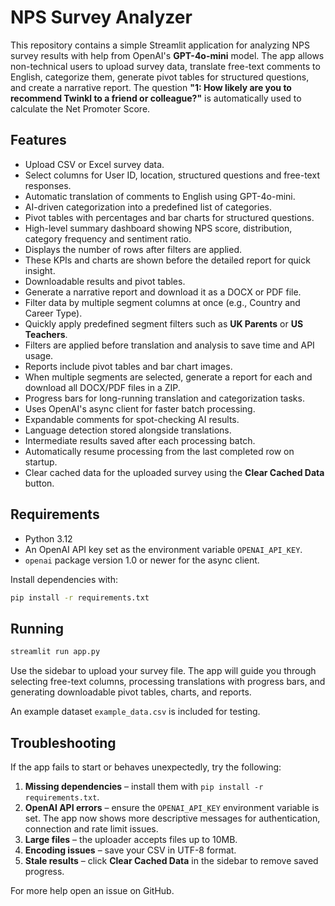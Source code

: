 # NPS Survey Analyzer

This repository contains a simple Streamlit application for analyzing NPS survey results with help from OpenAI's **GPT-4o-mini** model. The app allows non-technical users to upload survey data, translate free-text comments to English, categorize them, generate pivot tables for structured questions, and create a narrative report.
The question **"1: How likely are you to recommend Twinkl to a friend or colleague?"** is automatically used to calculate the Net Promoter Score.

## Features

- Upload CSV or Excel survey data.
- Select columns for User ID, location, structured questions and free-text responses.
- Automatic translation of comments to English using GPT-4o-mini.
- AI-driven categorization into a predefined list of categories.
- Pivot tables with percentages and bar charts for structured questions.
- High-level summary dashboard showing NPS score, distribution, category frequency and sentiment ratio.
- Displays the number of rows after filters are applied.
- These KPIs and charts are shown before the detailed report for quick insight.
- Downloadable results and pivot tables.
- Generate a narrative report and download it as a DOCX or PDF file.
- Filter data by multiple segment columns at once (e.g., Country and Career Type).
- Quickly apply predefined segment filters such as **UK Parents** or **US Teachers**.
- Filters are applied before translation and analysis to save time and API usage.
- Reports include pivot tables and bar chart images.
- When multiple segments are selected, generate a report for each and download all DOCX/PDF files in a ZIP.
- Progress bars for long-running translation and categorization tasks.
- Uses OpenAI's async client for faster batch processing.
- Expandable comments for spot-checking AI results.
- Language detection stored alongside translations.
- Intermediate results saved after each processing batch.
- Automatically resume processing from the last completed row on startup.
- Clear cached data for the uploaded survey using the **Clear Cached Data** button.

## Requirements

- Python 3.12
- An OpenAI API key set as the environment variable `OPENAI_API_KEY`.
- `openai` package version 1.0 or newer for the async client.

Install dependencies with:

```bash
pip install -r requirements.txt
```

## Running

```bash
streamlit run app.py
```

Use the sidebar to upload your survey file. The app will guide you through selecting free-text columns, processing translations with progress bars, and generating downloadable pivot tables, charts, and reports.

An example dataset `example_data.csv` is included for testing.

## Troubleshooting

If the app fails to start or behaves unexpectedly, try the following:

1. **Missing dependencies** – install them with `pip install -r requirements.txt`.
2. **OpenAI API errors** – ensure the `OPENAI_API_KEY` environment variable is set. The app now
   shows more descriptive messages for authentication, connection and rate limit
   issues.
3. **Large files** – the uploader accepts files up to 10MB.
4. **Encoding issues** – save your CSV in UTF-8 format.
5. **Stale results** – click **Clear Cached Data** in the sidebar to remove saved progress.

For more help open an issue on GitHub.
